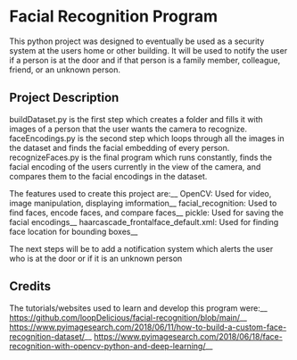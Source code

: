# Facial Recognition Program
This python project was designed to eventually be used as a security system at the users home or other building. It will be used to notify the user if a person is at the door and if that person is a family member, colleague, friend, or an unknown person. 
## Project Description
buildDataset.py is the first step which creates a folder and fills it with images of a person that the user wants the camera to recognize.
faceEncodings.py is the second step which loops through all the images in the dataset and finds the facial embedding of every person.
recognizeFaces.py is the final program which runs constantly, finds the facial encoding of the users currently in the view of the camera, and compares them to the facial encodings in the dataset.

The features used to create this project are:__
  OpenCV: Used for video, image manipulation, displaying imformation__
  facial_recognition: Used to find faces, encode faces, and compare faces__
  pickle: Used for saving the facial encodings__
  haarcascade_frontalface_default.xml: Used for finding face location for bounding boxes__

The next steps will be to add a notification system which alerts the user who is at the door or if it is an unknown person
## Credits
The tutorials/websites used to learn and develop this program were:__
  https://github.com/loopDelicious/facial-recognition/blob/main/__
  https://www.pyimagesearch.com/2018/06/11/how-to-build-a-custom-face-recognition-dataset/__
  https://www.pyimagesearch.com/2018/06/18/face-recognition-with-opencv-python-and-deep-learning/__
  
